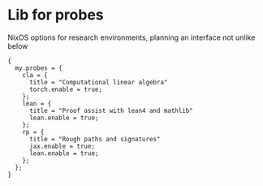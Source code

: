 # Lib for probes

NixOS options for research environments,
planning an interface not unlike below

```
{
  my.probes = {
    cla = {
      title = "Computational linear algebra"
      torch.enable = true;
    };
    lean = {
      title = "Proof assist with lean4 and mathlib"
      lean.enable = true;
    };
    rp = {
      title = "Rough paths and signatures"
      jax.enable = true;
      lean.enable = true;
    };
  };
}
```

